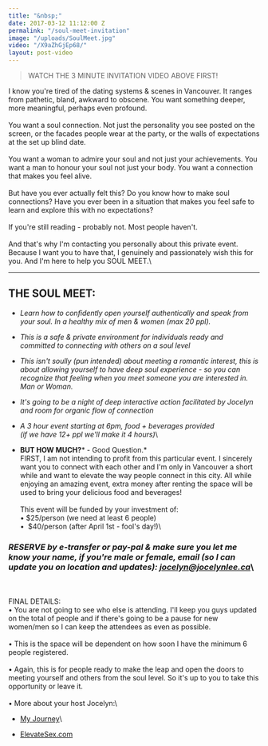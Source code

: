 ```yaml
---
title: "&nbsp;"
date: 2017-03-12 11:12:00 Z
permalink: "/soul-meet-invitation"
image: "/uploads/SoulMeet.jpg"
video: "/X9aZhGjEp68/"
layout: post-video
---
```


> WATCH THE 3 MINUTE INVITATION VIDEO ABOVE FIRST!

I know you're tired of the dating systems & scenes in Vancouver. It ranges from pathetic, bland, awkward to obscene. You want something deeper, more meaningful, perhaps even profound.\
\
You want a soul connection. Not just the personality you see posted on the screen, or the facades people wear at the party, or the walls of expectations at the set up blind date.\
\
You want a woman to admire your soul and not just your achievements. You want a man to honour your soul not just your body. You want a connection that makes you feel alive.\
\
But have you ever actually felt this? Do you know how to make soul connections? Have you ever been in a situation that makes you feel safe to learn and explore this with no expectations?\
\
If you're still reading - probably not. Most people haven't.\
\
And that's why I'm contacting you personally about this private event. Because I want you to have that, I genuinely and passionately wish this for you. And I'm here to help you SOUL MEET.\\

---

## THE SOUL MEET:

* *Learn how to confidently open yourself authentically and speak from your soul. In a healthy mix of men & women (max 20 ppl).*

* *This is a safe & private environment for individuals ready and committed to connecting with others on a soul level*

* *This isn't soully (pun intended) about meeting a romantic interest, this is about allowing yourself to have deep soul experience - so you can recognize that feeling when you meet someone you are interested in. Man or Woman.*

* *It's going to be a night of deep interactive action facilitated by Jocelyn and room for organic flow of connection*

* *A 3 hour event starting at 6pm, food \+ beverages provided\
  \(if we have 12\+ ppl we'll make it 4 hours)*\

* **BUT HOW MUCH?*** - Good Question.*\
  FIRST,  I am not intending to profit from this particular event. I sincerely want you to connect with each other and I'm only in Vancouver a short while and want to elevate the way people connect in this city. All while enjoying an amazing event, extra money after renting the space will be used to bring your delicious food and beverages!\
  \
  This event will be funded by your investment of:\
  •  $25/person (we need at least 6 people)\
  •  $40/person (after April 1st - fool's day!)\

### *RESERVE by e-transfer or pay-pal & make sure you let me know your name, if you're male or female, email (so I can update you on location and updates):      jocelyn@jocelynlee.ca*\
\
\
FINAL DETAILS:\
• You are not going to see who else is attending. I'll keep you guys updated on the total of people and if there's going to be a pause for new women/men so I can keep the attendees as even as possible.\
\
• This is the space will be dependent on how soon I have the minimum 6 people registered.\
\
• Again, this is for people ready to make the leap and open the doors to meeting yourself and others from the soul level. So it's up to you to take this opportunity or leave it.\
\
• More about your host Jocelyn:\\

* [My Journey](http://www.jocelynlee.ca/my-journey/)\\

* [ElevateSex.com](http://elevatesex.com/)
